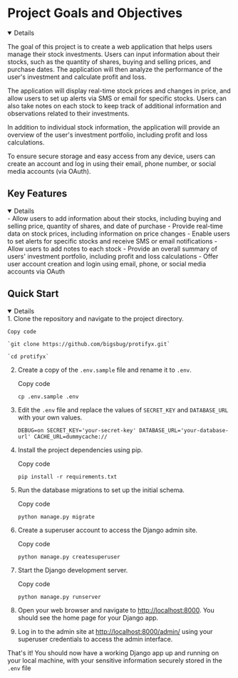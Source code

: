 
# Project Goals and Objectives
<details open>

The goal of this project is to create a web application that helps users manage their stock investments. Users can input information about their stocks, such as the quantity of shares, buying and selling prices, and purchase dates. The application will then analyze the performance of the user's investment and calculate profit and loss.

The application will display real-time stock prices and changes in price, and allow users to set up alerts via SMS or email for specific stocks. Users can also take notes on each stock to keep track of additional information and observations related to their investments.

In addition to individual stock information, the application will provide an overview of the user's investment portfolio, including profit and loss calculations. 

To ensure secure storage and easy access from any device, users can create an account and log in using their email, phone number, or social media accounts (via OAuth).
</details>

## Key Features
<details open>
-   Allow users to add information about their stocks, including buying and selling price, quantity of shares, and date of purchase
-   Provide real-time data on stock prices, including information on price changes
-   Enable users to set alerts for specific stocks and receive SMS or email notifications
-   Allow users to add notes to each stock
-   Provide an overall summary of users' investment portfolio, including profit and loss calculations
-   Offer user account creation and login using email, phone, or social media accounts via OAuth
</details>


## Quick Start
<details open>
1.  Clone the repository and navigate to the project directory.
    
    Copy code
    
    `git clone https://github.com/bigsbug/protifyx.git`
    
    `cd protifyx` 
    
2.  Create a copy of the `.env.sample` file and rename it to `.env`.
    
    Copy code
    
    `cp .env.sample .env` 
    
3.  Edit the `.env` file and replace the values of `SECRET_KEY` and `DATABASE_URL` with your own values.
    
    
    `DEBUG=on
    SECRET_KEY='your-secret-key'
    DATABASE_URL='your-database-url'
    CACHE_URL=dummycache://` 
    
4.  Install the project dependencies using pip.
    
    Copy code
    
    `pip install -r requirements.txt` 
    
5.  Run the database migrations to set up the initial schema.
    
    Copy code
    
    `python manage.py migrate` 
    
6.  Create a superuser account to access the Django admin site.
    
    Copy code
    
    `python manage.py createsuperuser` 
    
7.  Start the Django development server.
    
    Copy code
    
    `python manage.py runserver` 
    
8.  Open your web browser and navigate to [http://localhost:8000](http://localhost:8000/). You should see the home page for your Django app.
    
9.  Log in to the admin site at [http://localhost:8000/admin/](http://localhost:8000/admin/) using your superuser credentials to access the admin interface.
    

That's it! You should now have a working Django app up and running on your local machine, with your sensitive information securely stored in the `.env` file
</details>
